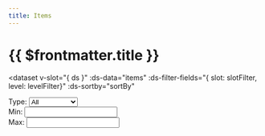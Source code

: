 ```yaml
---
title: Items
---
```

<script setup>
  import { ref, onMounted, watch, onUpdated, onBeforeMount, reactive } from 'vue'
  import { 
    Dataset,
    DatasetItem,
    DatasetInfo,
    DatasetPager,
    DatasetSearch,
    DatasetShow
  } from 'vue-dataset'

  import { data } from '.vitepress/loaders/itemlist.data.js'

  const items = ref([])
  items.value = data

  const slotFilter = ref("")

  const showEntries = 48
  const entryValues = [
    { value: 6, text: "6" },
    { value: 12, text: "12" },
    { value: 24, text: "24" },
    { value: 48, text: "48" },
    { value: 96, text: "96" }
  ]

  const sortBy = ref([])
  const minMaxLevel = reactive({min:1, max:50})
  watch(minMaxLevel, () => {
    // my hack to get data to update
    // at least til I put in sorting
    sortBy.value = []
  })
  const levelFilter = (value) => {
    return ( value >= minMaxLevel.min && value <= minMaxLevel.max )
  }

  const searchInput = ref("")
  onMounted(() => {
    searchInput.value.$el.focus()
  })
</script>

<h1>{{ $frontmatter.title }}</h1>

<dataset
  v-slot="{ ds }"
  :ds-data="items"
  :ds-filter-fields="{ slot: slotFilter, level: levelFilter}"
  :ds-sortby="sortBy"
>
  <div class="search-controls" :data-page-count="ds.dsPagecount">
    <div class="search-control">
      <dataset-search ds-search-placeholder="Search..." ref="searchInput" />
    </div>
    <div class="search-control">
      Type: 
      <select
        v-model="slotFilter"
        class="form-control"
      >
        <option selected value="">All</option>
        <option>1H Sword</option>
        <option>2H Sword</option>
        <option>1H Fist</option>
        <option>1H Mace</option>
        <option>2H Hammer</option>
        <option>2H Staff</option>
        <option>1H Axe</option>
        <option>2H Axe</option>
        <option>Dagger</option>
        <option>Shield</option>
        <option>Polearm</option>
        <option>Bow</option>
        <option>Crossbow</option>
        <option>Accessory</option>
        <option>Head</option>
        <option>Chest</option>
        <option>Hands</option>
        <option>Waist</option>
        <option>Legs</option>
        <option>Feet</option>
        <option>Cuirass</option>
        <option>Pauldron</option>
        <option>Vambrace</option>
        <option>Faulds</option>
        <option>Greaves</option>
        <option>Earring</option>
        <option>Necklace</option>
        <option>Ring</option>
        <option>Potion</option>
        <option>Consumable</option>
        <option>Light</option>
        <option>Quest</option>
        <option>Alcohol</option>
      </select>
    </div>
    <div class="search-control search-input">
      Min:
      <input
        type="number"
        class="form-control"
        v-model="minMaxLevel.min"
      />
    </div>
    <div class="search-control search-input">
      Max:
      <input
        type="number"
        class="form-control"
        v-model="minMaxLevel.max"
      />
    </div>
    <div class="dataset-show">
      <dataset-show
        :ds-show-entries="showEntries"
        :ds-show-entries-lovs="entryValues"
      />
    </div>
  </div>
  
  <dataset-info class="dataset-info" />

  <div class="dataset-pager" >
    <dataset-pager />
  </div>

  <dataset-item class="dataset-items" >
    <template v-slot="{ row, rowIndex }">
      <div class="card-container">
        <div class="card vp-code-group">
          <div>
            <a :href="'/items/' + row.slug" >{{ row.name }}</a>
          </div>
          <div class="bok-text-2">
            Equipment Type: {{ row.slot }}<br />
            Required Level: {{ row.level }}
          </div>
        </div>
      </div>
    </template>
    <template v-slot:noDataFound>
      <p>No results found</p>
    </template>
  </dataset-item>

  <div class="dataset-pager">
    <dataset-pager />
  </div>

</dataset>

